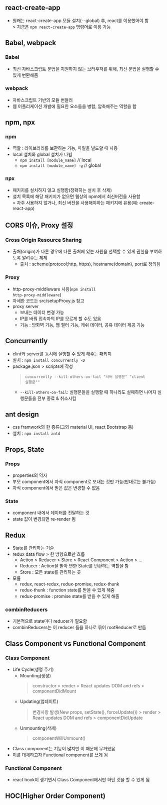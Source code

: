 ## react-create-app
* 원래는 react-create-app 모듈 설치(--global) 후, react를 이용했어야 함
<br>> 지금은 <code>npm react-create-app</code> 명령어로 이용 가능

## Babel, webpack
### Babel 
* 최신 자바스크립트 문법을 지원하지 않는 브라우저를 위해, 최신 문법을 실행할 수 있게 변환해줌

### webpack
* 자바스크립트 기반의 모듈 번들러
* 웹 어플리케이션 개발에 필요한 요소들을 병합, 압축해주는 역할을 함

## npm, npx
### npm
* 역할 : 라이브러리를 보관하는 기능, 파일을 빌드할 때 사용
* local 설치와 global 설치가 나뉨
  * <code>npm install [module_name]</code> // local
  * <code>npm install [module_name] -g</code> // global

### npx
* 패키지를 설치하지 않고 실행함(정확히는 설치 후 삭제)
* 설치 목록에 해당 패키지가 없으면 웹상의 npm에서 최신버전을 사용함
<br>> 자주 사용하지 않거나, 최신 버전을 사용해야하는 패키지에 유용(예: create-react-app)

## CORS 이슈, Proxy 설정
### Cross Origin Resource Sharing
* 출처(origin)가 다른 경우에 다른 출처에 있는 자원을 선택할 수 있게 권한을 부여하도록 알려주는 체제
  * 출처 : scheme(protocol;http, https), hostname(domain), port로 정의됨

### Proxy
* http-proxy-middleware 사용(<code>npm install http-proxy-middleware</code>)
* 자세한 코드는 src/setupProxy.js 참고
* proxy server
  * 보내는 데이터 변경 가능
  * IP를 바꿔 접속자의 IP를 모르게 할 수도 있음
  * 기능 : 방화벽 기능, 웹 필터 기능, 캐쉬 데이터, 공유 데이터 제공 기능

## Concurrently
* clint와 server를 동시에 실행할 수 있게 해주는 패키지
* 설치 : <code>npm install concurrently -D</code>
* package.json > scripts에 작성
  > <code>concurrently --kill-others-on-fail \"서버 실행문\" \"client 실행문\""</code>
  * <code>--kill-others-on-fail</code>: 실행문들을 실행할 때 하나라도 실패하면 나머지 실행문들을 전부 종료 & 취소시킴

## ant design
* css framwork의 한 종류(그외 material UI, react Bootstrap 등)
* 설치 : <code>npm install antd</code>

## Props, State
### Props
* properties의 약자
* 부모 component에서 자식 component로 보내는 것만 가능(반대로는 불가능)
* 자식 component에서 받은 값은 변경할 수 없음

### State
* component 내에서 데이터를 전달하는 것
* state 값이 변경되면 re-render 됨

## Redux
* State를 관리하는 기술
* redux data flow > 한 방향으로만 흐름
  * Action > Reducer > Store > React Component > Action > ...
  * Reducer : Action을 받아 변한 State를 반환하는 역할을 함
  * Store : 모든 state를 관리하는 곳
* 모듈
  * redux, react-redux, redux-promise, redux-thunk
  * redux-thunk : function state를 받을 수 있게 해줌
  * redux-promise : promise state를 받을 수 있게 해줌

### combinReducers
* 기본적으로 state마다 reducer가 필요함
* combinReducers는 이 reducer 들을 하나로 묶어 rootReducer로 만듬

## Class Component vs Functional Component
### Class Component
* Life Cycle(생명 주기)
  * Mounting(생성)
    > constructor 
    > \> render 
    > \> React updates DOM and refs 
    > \> componentDidMount
  * Updating(업데이트)
    > 변경사항 발생(New props, setState(), forceUpdate())
    > \> render
    > \> React updates DOM and refs
    > \> componentDidUpdate
  * Unmounting(삭제)
    > componentWillUnmount()
* Class component는 기능이 많지만 이 때문에 무거웠음
* 이를 대체하고자 Functional component를 쓰게 됨

### Functional Component
* react hook이 생기면서 Class Component에서만 하던 것을 할 수 있게 됨

## HOC(Higher Order Component)